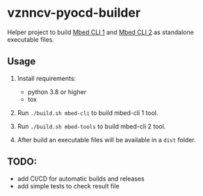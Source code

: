 # vznncv-pyocd-builder

Helper project to build [Mbed CLI 1](https://github.com/ARMmbed/mbed-cli)
and [Mbed CLI 2](https://github.com/ARMmbed/mbed-tools) as standalone executable files.

## Usage

1. Install requirements:

    - python 3.8 or higher
    - tox

2. Run `./build.sh mbed-cli` to build mbed-cli 1 tool.

3. Run `./build.sh mbed-tools` to build mbed-cli 2 tool.

4. After build an executable files will be available in a `dist` folder.

## TODO:

- add CI/CD for automatic builds and releases
- add simple tests to check result file
